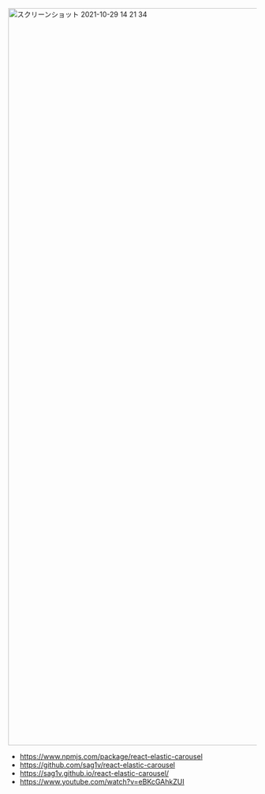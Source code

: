 <img width="1493" alt="スクリーンショット 2021-10-29 14 21 34" src="https://user-images.githubusercontent.com/38001967/139380166-5b6b323f-19e8-4277-9467-23d970c11aef.png">

- https://www.npmjs.com/package/react-elastic-carousel
- https://github.com/sag1v/react-elastic-carousel
- https://sag1v.github.io/react-elastic-carousel/
- https://www.youtube.com/watch?v=eBKcGAhkZUI
